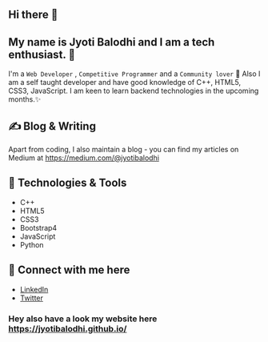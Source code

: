 ## Hi there 👋 

## My name is Jyoti Balodhi and I am a tech enthusiast. 🧐
I'm a `Web Developer` , `Competitive Programmer` and a `Community lover` 💖 Also I am a self taught developer and have good knowledge of C++, HTML5, CSS3, JavaScript. I am keen to learn backend technologies in the upcoming months.✨

## ✍ Blog & Writing

Apart from coding, I also maintain a blog - you can find my articles on Medium at https://medium.com/@jyotibalodhi 

## 🔧 Technologies & Tools

- C++
- HTML5
- CSS3
- Bootstrap4
- JavaScript
- Python

## 🤝 Connect with me here 
<!-- links to social media accounts -->

- [LinkedIn](https://www.linkedin.com/in/jyoti-balodhi-88740414b)
- [Twitter](https://twitter.com/JyotiBalodhi?s=03)

### Hey also have a look my website here https://jyotibalodhi.github.io/

